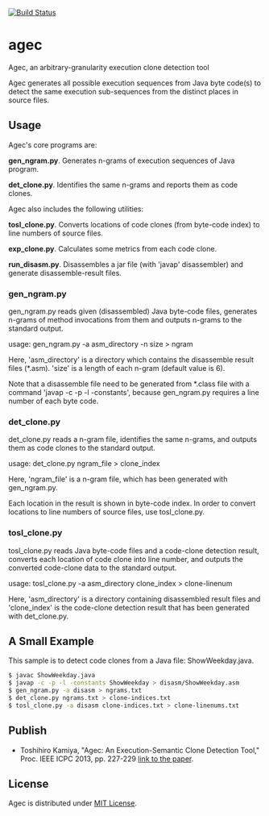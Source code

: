 [![Build Status](https://secure.travis-ci.org/tos-kamiya/agec.png?branch=master)](http://travis-ci.org/tos-kamiya/agec)

# agec

Agec, an arbitrary-granularity execution clone detection tool

Agec generates all possible execution sequences from Java byte code(s)
to detect the same execution sub-sequences from the distinct places in source files.

## Usage

Agec's core programs are:

**gen_ngram.py**. Generates n-grams of execution sequences of Java program.

**det_clone.py**. Identifies the same n-grams and reports them as code clones.

Agec also includes the following utilities:

**tosl_clone.py**. Converts locations of code clones (from byte-code index) to line numbers of source files.

**exp_clone.py**. Calculates some metrics from each code clone.

**run_disasm.py**. Disassembles a jar file (with 'javap' disassembler) and generate disassemble-result files.

### gen_ngram.py

gen_ngram.py reads given (disassembled) Java byte-code files, 
generates n-grams of method invocations from them and outputs n-grams to the standard output.

usage: gen_ngram.py -a asm_directory -n size > ngram

Here, 'asm_directory' is a directory which contains the disassemble result files (*.asm).
'size' is a length of each n-gram (default value is 6).

Note that a disassemble file need to be generated from *.class file with a command
'javap -c -p -l -constants', because gen_ngram.py requires a line number of each byte code.

### det_clone.py

det_clone.py reads a n-gram file, identifies the same n-grams, 
and outputs them as code clones to the standard output.

usage: det_clone.py ngram_file > clone_index

Here, 'ngram_file' is a n-gram file, which has been generated with gen_ngram.py.

Each location in the result is shown in byte-code index.
In order to convert locations to line numbers of source files, use tosl_clone.py.

### tosl_clone.py

tosl_clone.py reads Java byte-code files and a code-clone detection result, 
converts each location of code clone into line number, 
and outputs the converted code-clone data to the standard output.

usage: tosl_clone.py -a asm_directory clone_index > clone-linenum

Here, 'asm_directory' is a directory containing disassembled result files and
'clone_index' is the code-clone detection result that has been generated with
det_clone.py.

## A Small Example

This sample is to detect code clones from a Java file: ShowWeekday.java.

```bash
$ javac ShowWeekday.java
$ javap -c -p -l -constants ShowWeekday > disasm/ShowWeekday.asm
$ gen_ngram.py -a disasm > ngrams.txt
$ det_clone.py ngrams.txt > clone-indices.txt
$ tosl_clone.py -a disasm clone-indices.txt > clone-linenums.txt
```

## Publish

* Toshihiro Kamiya, "Agec: An Execution-Semantic Clone Detection Tool," Proc. IEEE ICPC 2013, pp. 227-229 [link to the paper](http://toshihirokamiya.com/docs/p227-kamiya.pdf).

## License

Agec is distributed under [MIT License](http://opensource.org/licenses/mit-license.php).
